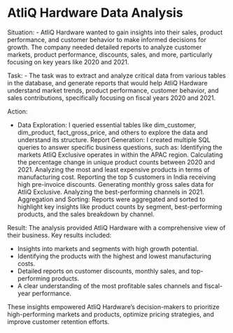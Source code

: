 # AtliQ Hardware Data Analysis

Situation:
    - AtliQ Hardware wanted to gain insights into their sales, product performance, and customer behavior to make informed decisions for growth. 
      The company needed detailed reports to analyze customer markets, product performance, discounts, sales, and more, particularly focusing on key years like 2020 and 2021.

Task:
    - The task was to extract and analyze critical data from various tables in the database, and generate reports that would help AtliQ Hardware understand market trends, 
      product performance, customer behavior, and sales contributions, specifically focusing on fiscal years 2020 and 2021.

Action:
   - Data Exploration: I queried essential tables like dim_customer, dim_product, fact_gross_price, and others to explore the data and understand its structure.
     Report Generation: I created multiple SQL queries to answer specific business questions, such as:
     Identifying the markets AtliQ Exclusive operates in within the APAC region.
     Calculating the percentage change in unique product counts between 2020 and 2021.
     Analyzing the most and least expensive products in terms of manufacturing cost.
     Reporting the top 5 customers in India receiving high pre-invoice discounts.
     Generating monthly gross sales data for AtliQ Exclusive.
     Analyzing the best-performing channels in 2021.
     Aggregation and Sorting: Reports were aggregated and sorted to highlight key insights like product counts by segment, best-performing products, and the sales breakdown by channel.
     
Result:
The analysis provided AtliQ Hardware with a comprehensive view of their business. Key results included:

   - Insights into markets and segments with high growth potential.
   - Identifying the products with the highest and lowest manufacturing costs.
   - Detailed reports on customer discounts, monthly sales, and top-performing products.
   - A clear understanding of the most profitable sales channels and fiscal-year performance.

These insights empowered AtliQ Hardware’s decision-makers to prioritize high-performing markets and products, optimize pricing strategies, and improve customer retention efforts.
